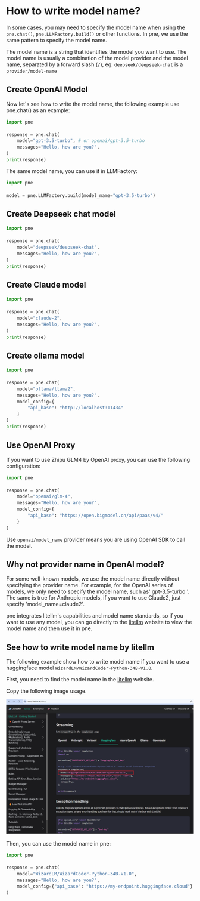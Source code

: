 # How to write model name?

In some cases, you may need to specify the model name when using the `pne.chat()`, `pne.LLMFactory.build()` or other functions. In pne, we use the same pattern to specify the model name.

The model name is a string that identifies the model you want to use. The model name is usually a combination of the model provider and the model name, separated by a forward slash (`/`), eg: `deepseek/deepseek-chat` is a `provider/model-name`

## Create OpenAI Model

Now let's see how to write the model name, the following example use pne.chat() as an example:

```python
import pne

response = pne.chat(
    model="gpt-3.5-turbo", # or openai/gpt-3.5-turbo
    messages="Hello, how are you?",
)
print(response)
```

The same model name, you can use it in LLMFactory:

```python
import pne

model = pne.LLMFactory.build(model_mame="gpt-3.5-turbo")
```

## Create Deepseek chat model

```python
import pne

response = pne.chat(
    model="deepseek/deepseek-chat",
    messages="Hello, how are you?",
)
print(response)
```

## Create Claude model

```python
import pne

response = pne.chat(
    model="claude-2",
    messages="Hello, how are you?",
)
print(response)
```

## Create ollama model

```python
import pne

response = pne.chat(
    model="ollama/llama2",
    messages="Hello, how are you?",
    model_config={
        "api_base": "http://localhost:11434"
    }
)
print(response)
```

## Use OpenAI Proxy

If you want to use Zhipu GLM4 by OpenAI proxy, you can use the following configuration:

```python
import pne

response = pne.chat(
    model="openai/glm-4",
    messages="Hello, how are you?",
    model_config={
        "api_base": "https://open.bigmodel.cn/api/paas/v4/"
    }
)
```

Use `openai/model_name` provider means you are using OpenAI SDK to call the model.

## Why not provider name in OpenAI model?

For some well-known models, we use the model name directly without specifying the provider name. For example, for the OpenAI series of models, we only need to specify the model name, such as' gpt-3.5-turbo '. The same is true for Anthropic models, if you want to use Claude2, just specify 'model_name=claude2'.

pne integrates litellm's capabilities and model name standards, so if you want to use any model, you can go directly to the [litellm](https://docs.litellm.ai/docs/) website to view the model name and then use it in pne.


## See how to write model name by litellm

The following example show how to write model name if you want to use a huggingface model `WizardLM/WizardCoder-Python-34B-V1.0`.

First, you need to find the model name in the [litellm](https://docs.litellm.ai/docs/) website.

Copy the following image usage.

![img.png](../images/streamlit_hf_model_name.png)

Then, you can use the model name in pne:

```python
import pne

response = pne.chat(
    model="WizardLM/WizardCoder-Python-34B-V1.0",
    messages="Hello, how are you?",
    model_config={"api_base": "https://my-endpoint.huggingface.cloud"}
)
```
    